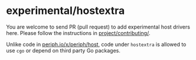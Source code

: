 # experimental/hostextra

You are welcome to send PR (pull request) to add experimental host drivers here.
Please follow the instructions in
[project/contributing/](https://periph.io/project/contributing/).

Unlike code in [periph.io/x/periph/host](https://periph.io/x/periph/host), code
under `hostextra` is allowed to use `cgo` or depend on third party Go packages.
